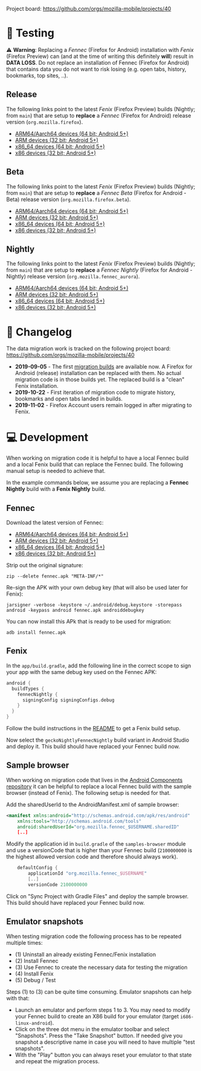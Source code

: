 Project board: https://github.com/orgs/mozilla-mobile/projects/40

# 📱 Testing

⚠️ **Warning**: Replacing a _Fennec_ (Firefox for Android) installation with _Fenix_ (Firefox Preview) can (and at the time of writing this definitely **will**) result in **DATA LOSS**. Do not replace an installation of Fennec (Firefox for Android) that contains data you do not want to risk losing (e.g. open tabs, history, bookmarks, top sites, ..).

## Release

The following links point to the latest *Fenix* (Firefox Preview) builds (Nightly; from `main`) that are setup to **replace** a *Fennec* (Firefox for Android) release version (`org.mozilla.firefox`).

* [ARM64/Aarch64 devices (64 bit; Android 5+)](https://firefox-ci-tc.services.mozilla.com/api/index/v1/task/project.mobile.fenix.v2.fennec-production.latest/artifacts/public/build/arm64-v8a/geckoBeta/target.apk)
* [ARM devices (32 bit; Android 5+)](https://firefox-ci-tc.services.mozilla.com/api/index/v1/task/project.mobile.fenix.v2.fennec-production.latest/artifacts/public/build/armeabi-v7a/geckoBeta/target.apk)
* [x86_64 devices (64 bit; Android 5+)](https://firefox-ci-tc.services.mozilla.com/api/index/v1/task/project.mobile.fenix.v2.fennec-production.latest/artifacts/public/build/x86_64/geckoBeta/target.apk)
* [x86 devices (32 bit; Android 5+)](https://firefox-ci-tc.services.mozilla.com/api/index/v1/task/project.mobile.fenix.v2.fennec-production.latest/artifacts/public/build/x86/geckoBeta/target.apk)

## Beta

The following links point to the latest *Fenix* (Firefox Preview) builds (Nightly; from `main`) that are setup to **replace** a *Fennec Beta* (Firefox for Android - Beta) release version (`org.mozilla.firefox.beta`).

* [ARM64/Aarch64 devices (64 bit; Android 5+)](https://firefox-ci-tc.services.mozilla.com/api/index/v1/task/project.mobile.fenix.v2.fennec-beta.latest/artifacts/public/build/arm64-v8a/geckoBeta/target.apk)
* [ARM devices (32 bit; Android 5+)](https://firefox-ci-tc.services.mozilla.com/api/index/v1/task/project.mobile.fenix.v2.fennec-beta.latest/artifacts/public/build/armeabi-v7a/geckoBeta/target.apk)
* [x86_64 devices (64 bit; Android 5+)](https://firefox-ci-tc.services.mozilla.com/api/index/v1/task/project.mobile.fenix.v2.fennec-beta.latest/artifacts/public/build/x86_64/geckoBeta/target.apk)
* [x86 devices (32 bit; Android 5+)](https://firefox-ci-tc.services.mozilla.com/api/index/v1/task/project.mobile.fenix.v2.fennec-beta.latest/artifacts/public/build/x86/geckoBeta/target.apk)

## Nightly

The following links point to the latest *Fenix* (Firefox Preview) builds (Nightly; from `main`) that are setup to **replace** a *Fennec Nightly* (Firefox for Android - Nightly) release version (`org.mozilla.fennec_aurora`).

* [ARM64/Aarch64 devices (64 bit; Android 5+)](https://firefox-ci-tc.services.mozilla.com/api/index/v1/task/mobile.v2.fenix.nightly.latest.arm64-v8a/artifacts/public/build/arm64-v8a/target.apk)
* [ARM devices (32 bit; Android 5+)](https://firefox-ci-tc.services.mozilla.com/api/index/v1/task/mobile.v2.fenix.nightly.latest.armeabi-v7a/artifacts/public/build/armeabi-v7a/target.apk)
* [x86_64 devices (64 bit; Android 5+)](https://firefox-ci-tc.services.mozilla.com/api/index/v1/task/mobile.v2.fenix.nightly.latest.x86_64/artifacts/public/build/x86_64/target.apk)
* [x86 devices (32 bit; Android 5+)](https://firefox-ci-tc.services.mozilla.com/api/index/v1/task/mobile.v2.fenix.nightly.latest.x86/artifacts/public/build/x86/target.apk)

# 📝 Changelog

The data migration work is tracked on the following project board:
https://github.com/orgs/mozilla-mobile/projects/40

* **2019-09-05** - The first [migration builds](https://tools.taskcluster.net/index/project.mobile.fenix.v2.fennec-production/latest) are available now. A Firefox for Android (release) installation can be replaced with them. No actual migration code is in those builds yet. The replaced build is a "clean" Fenix installation.
* **2019-10-22** - First iteration of migration code to migrate history, bookmarks and open tabs landed in builds.
* **2019-11-02** - Firefox Account users remain logged in after migrating to Fenix.

# 💻 Development

When working on migration code it is helpful to have a local Fennec build and a local Fenix build that can replace the Fennec build. The following manual setup is needed to achieve that.

In the example commands below, we assume you are replacing a **Fennec Nightly** build with a **Fenix Nightly** build.

## Fennec

Download the latest version of Fennec:

 - [ARM64/Aarch64 devices (64 bit; Android 5+)](https://archive.mozilla.org/pub/mobile/nightly/latest-mozilla-esr68-android-aarch64/)
 - [ARM devices (32 bit; Android 5+)](https://archive.mozilla.org/pub/mobile/nightly/latest-mozilla-esr68-android-api-16/)
 - [x86_64 devices (64 bit; Android 5+)](https://archive.mozilla.org/pub/mobile/nightly/latest-mozilla-esr68-android-x86_64/)
 - [x86 devices (32 bit; Android 5+)](https://archive.mozilla.org/pub/mobile/nightly/latest-mozilla-esr68-android-x86/)

Strip out the original signature:

```
zip --delete fennec.apk "META-INF/*"
```

Re-sign the APK with your own debug key (that will also be used later for Fenix):

```
jarsigner -verbose -keystore ~/.android/debug.keystore -storepass android -keypass android fennec.apk androiddebugkey
```

You can now install this APk that is ready to be used for migration:

```
adb install fennec.apk
```

## Fenix

In the `app/build.gradle`, add the following line in the correct scope to sign your app with the same debug key used on the Fennec APK:

```groovy
android {
  buildTypes {
    fennecNightly {
      signingConfig signingConfigs.debug
    }
  }
}
```

Follow the build instructions in the [README](../README.md) to get a Fenix build setup.

Now select the `geckoNightlyFennecNightly` build variant in Android Studio and deploy it. This build should have replaced your Fennec build now.

## Sample browser

When working on migration code that lives in the [Android Components repository](../../android-components) it can be helpful to replace a local Fennec build with the sample browser (instead of Fenix). The following setup is needed for that.

Add the sharedUserId to the AndroidManifest.xml of sample browser:

```XML
<manifest xmlns:android="http://schemas.android.com/apk/res/android"
    xmlns:tools="http://schemas.android.com/tools"
    android:sharedUserId="org.mozilla.fennec_$USERNAME.sharedID"
    [..]
```

Modify the application id in `build.gradle` of the `samples-browser` module and use a versionCode that is higher than your Fennec build (`2100000000` is the highest allowed version code and therefore should always work).

```Groovy
    defaultConfig {
        applicationId "org.mozilla.fennec_$USERNAME"
        [..]
        versionCode 2100000000
```



Click on "Sync Project with Gradle Files" and deploy the sample browser. This build should have replaced your Fennec build now.

## Emulator snapshots

When testing migration code the following process has to be repeated multiple times:

* (1) Uninstall an already existing Fennec/Fenix installation
* (2) Install Fennec
* (3) Use Fennec to create the necessary data for testing the migration
* (4) Install Fenix
* (5) Debug / Test

Steps (1) to (3) can be quite time consuming. Emulator snapshots can help with that:

* Launch an emulator and perform steps 1 to 3. You may need to modify your Fennec build to create an X86 build for your emulator (target `i686-linux-android`).
* Click on the three dot menu in the emulator toolbar and select "Snapshots". Press the "Take Snapshot" button. If needed give you snapshot a descriptive name in case you will need to have multiple "test snapshots".
* With the "Play" button you can always reset your emulator to that state and repeat the migration process.
